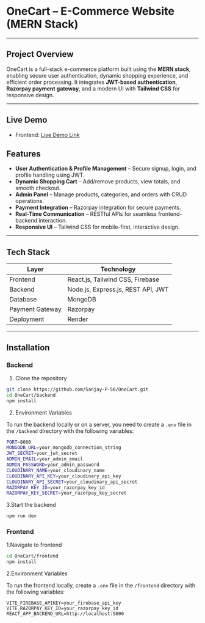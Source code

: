 # OneCart – E-Commerce Website (MERN Stack)

---

## **Project Overview**
OneCart is a full-stack e-commerce platform built using the **MERN stack**, enabling secure user authentication, dynamic shopping experience, and efficient order processing. It integrates **JWT-based authentication**, **Razorpay payment gateway**, and a modern UI with **Tailwind CSS** for responsive design.  

---

## **Live Demo**
- Frontend: [Live Demo Link](https://onecart-frontend-al3b.onrender.com)   

## **Features**

- **User Authentication & Profile Management** – Secure signup, login, and profile handling using JWT.
- **Dynamic Shopping Cart** – Add/remove products, view totals, and smooth checkout.
- **Admin Panel** – Manage products, categories, and orders with CRUD operations.
- **Payment Integration** – Razorpay integration for secure payments.
- **Real-Time Communication** – RESTful APIs for seamless frontend-backend interaction.
- **Responsive UI** – Tailwind CSS for mobile-first, interactive design.

---

## **Tech Stack**

| Layer | Technology |
|-------|------------|
| Frontend | React.js, Tailwind CSS, Firebase |
| Backend | Node.js, Express.js, REST API, JWT |
| Database | MongoDB |
| Payment Gateway | Razorpay |
| Deployment | Render |

---

## **Installation**

### **Backend**
1. Clone the repository
```bash
git clone https://github.com/Sanjay-P-56/OneCart.git
cd OneCart/backend
npm install
```

2. Environment Variables

To run the backend locally or on a server, you need to create a `.env` file in the `/backend` directory with the following variables:
```bash
PORT=8000
MONGODB_URL=your_mongodb_connection_string
JWT_SECRET=your_jwt_secret
ADMIN_EMAIL=your_admin_email
ADMIN_PASSWORD=your_admin_password
CLOUDINARY_NAME=your_cloudinary_name
CLOUDINARY_API_KEY=your_cloudinary_api_key
CLOUDINARY_API_SECRET=your_cloudinary_api_secret
RAZORPAY_KEY_ID=your_razorpay_key_id
RAZORPAY_KEY_SECRET=your_razorpay_key_secret
```
3.Start the backend
```bash
npm run dev
```
### **Frontend**
1.Navigate to frontend
```bash
cd OneCart/frontend
npm install
```
2.Environment Variables

To run the frontend locally, create a `.env` file in the `/frontend` directory with the following variables:

```env
VITE_FIREBASE_APIKEY=your_firebase_api_key
VITE_RAZORPAY_KEY_ID=your_razorpay_key_id
REACT_APP_BACKEND_URL=http://localhost:5000
